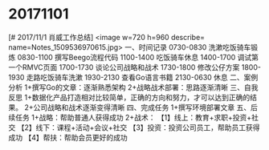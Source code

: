 # 20171101

[# 2017/11/1 肖威工作总结]
<image w=720 h=960 describe= name=Notes_1509536970615.jpg>
一、时间记录
0730-0830 洗漱吃饭骑车锻炼
0830-1100 撰写Beego流程代码
1100-1400 吃饭骑车休息
1400-1700 调试第一个RMVC页面
1700-1730 谈论公司战略和战术
1730-1800 修改公仔方案
1800-1930 走路吃饭骑车洗漱
1930-2130 查看Go语言书籍
2130-0630 休息
二、案例分析
1+撰写Go的文章：逐渐熟悉架构
2+战略战术部署：思路逐渐清晰
三、自我反思
1+数据化产品打造相对比较简单，正确的方向和努力，才可以达到正确的结果。
2+公司战略和战术逐渐变得清晰
四、完成任务
1+撰写环境部署文章
五、后续任务
1+战略：帮助普通人获得成功
2+战术：
【1】线上：教育+求职+投资+社交
【2】线下：课程+活动+会议+社交
【3】投资：投资公司员工，帮助员工获得成功
【4】帮扶：帮助会员更好的成功
